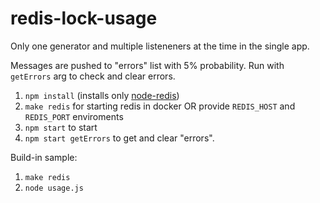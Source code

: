 # redis-lock-usage
Only one generator and multiple listeneners at the time in the single app.

Messages are pushed to "errors" list with 5% probability. Run with ```getErrors``` arg to check and clear errors.

1. ```npm install``` (installs only [node-redis](https://github.com/NodeRedis/node-redis))
2. ```make redis``` for starting redis in docker OR provide ```REDIS_HOST``` and ```REDIS_PORT``` enviroments
3. ```npm start``` to start
4. ```npm start getErrors``` to get and clear "errors".

Build-in sample:
1. ```make redis```
2. ```node usage.js```
